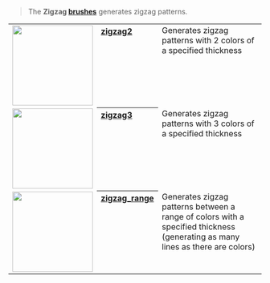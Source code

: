 > The **Zigzag [brushes](Brush-Shaders)** generates zigzag patterns.

<!-- LIST zigzags 160 -->
<table>
	<tbody>
		<tr>
			<td valign="top" align="left"><a href="zigzag2"><img width="160" src="https://s3.amazonaws.com/misc.lachlanmcdonald.com/magicavoxel-shaders/icons1/zigzag2.png?cache=1594067985" alt=""></a></td>
			<th valign="top" align="left"><a href="zigzag2">zigzag2</a></th>
			<td valign="top">Generates zigzag patterns with 2 colors of a specified thickness</td>
		</tr>
		<tr>
			<td valign="top" align="left"><a href="zigzag3"><img width="160" src="https://s3.amazonaws.com/misc.lachlanmcdonald.com/magicavoxel-shaders/icons1/zigzag3.png?cache=1594067985" alt=""></a></td>
			<th valign="top" align="left"><a href="zigzag3">zigzag3</a></th>
			<td valign="top">Generates zigzag patterns with 3 colors of a specified thickness</td>
		</tr>
		<tr>
			<td valign="top" align="left"><a href="zigzag_range"><img width="160" src="https://s3.amazonaws.com/misc.lachlanmcdonald.com/magicavoxel-shaders/icons1/zigzag_range.png?cache=1594067985" alt=""></a></td>
			<th valign="top" align="left"><a href="zigzag_range">zigzag_range</a></th>
			<td valign="top">Generates zigzag patterns between a range of colors with a specified thickness (generating as many lines as there are colors)</td>
		</tr>
	</tbody>
</table>
<!-- END -->

